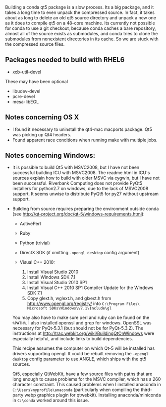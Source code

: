 Building a conda qt5 package is a slow process. Its a big package, and it takes
a long time to even unpack the compressed source. In fact, it takes about as
long to delete an old qt5 source directory and unpack a new one as it does to
compile qt5 on a 48-core machine. Its currently not possible for conda to use a
git checkout, because conda caches a bare repository, almost all of the source
exists as submodules, and conda tries to clone the submodules from nonexistent
directories in its cache. So we are stuck with the compressed source files.

## Packages needed to build with RHEL6

- xcb-util-devel

These may have been optional

- libudev-devel
- pcre-devel
- mesa-libEGL

## Notes concerning OS X

- I found it necessary to uninstall the qt4-mac macports package. Qt5 was
  picking up Qt4 headers.
- Found apparent race conditions when running make with multiple jobs.

## Notes concerning Windows:

- It is possible to build Qt5 with MSVC2008, but I have not been successful
  building ICU with MSVC2008. The readme.html in ICU's sources explain how to
  build with older MSVC via cygwin, but I have not been successful. Riverbank
  Computing does not provide PyQt5 installers for python2.7 on windows, due
  to the lack of MSVC2008 support. It seems unwise to distribute PyQt5 for py27
  without upstream support.

- Building from source requires preparing the environment outside conda
  (see http://qt-project.org/doc/qt-5/windows-requirements.html):

    * ActivePerl
    * Ruby
    * Python (trivial)
    * DirectX SDK (if omitting `-opengl desktop` config argument)
    * Visual C++ 2010:

      1. Install Visual Studio 2010
      2. Install Windows SDK 7.1
      3. Install Visual Studio 2010 SP1
      4. Install Visual C++ 2010 SP1 Compiler Update for the Windows SDK 7.1
      5. Copy glext.h, wglext.h, and glxext.h from
         http://www.opengl.org/registry/ into
         `C:\Program Files\ Microsoft SDKs\Windows\v7.1\Include\gl`

  You may also have to make sure perl and ruby can be found on the `%PATH%`. I
  also installed openssl and grep for windows. OpenSSL was necessary for
  PyQt-5.3.1 (but should not be for PyQt-5.3.2). The instructions at
  http://trac.webkit.org/wiki/BuildingQtOnWindows were especially helpful, and
  include links to build dependencies.

  This recipe assumes the computer on which Qt-5 will be installed has drivers
  supporting opengl. It could be rebuilt removing the `-opengl desktop` config
  parameter to use ANGLE, which ships with the qt5 sources.

  Qt5, especially QtWebKit, have a few source files with paths that are long
  enough to cause problems for the MSVC compiler, which has a 260 character
  constraint. This caused problems when I installed anaconda in
  `C:\Users\myprofile\anaconda` (particularly when compiling the third-party
  webp graphics plugin for qtwebkit). Installing anaconda/miniconda in
  `C:\conda` worked around this issue. 